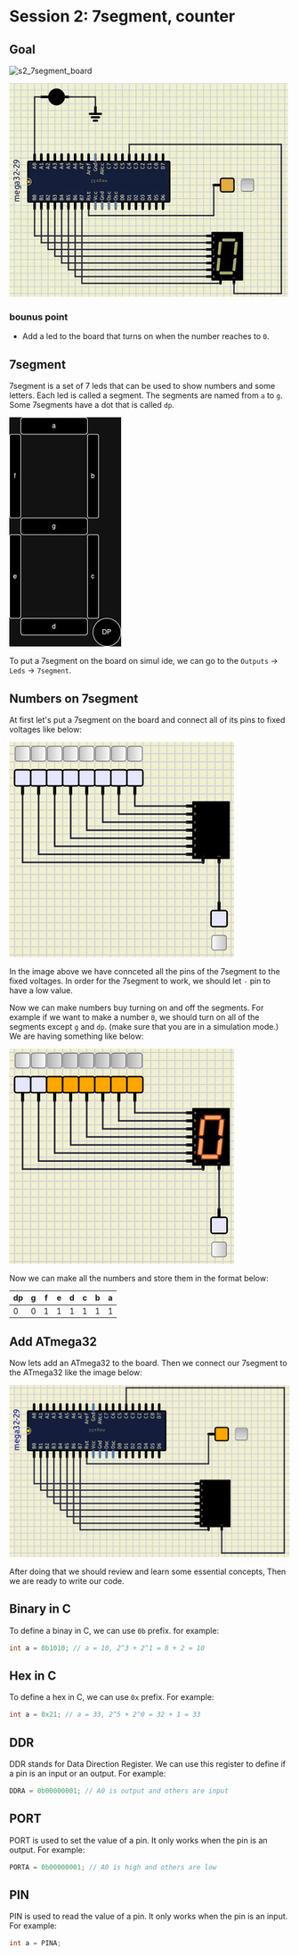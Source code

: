 # Session 2: 7segment, counter

## Goal

![s2_7segment_board](figures/s2_7segment_board.gif)

![s2_7segment_led](figures/s2_7segment_led.gif)

### bounus point

* Add a led to the board that turns on when the number reaches to `0`.

## 7segment

7segment is a set of 7 leds that can be used to show numbers and some letters.
Each led is called a segment.
The segments are named from `a` to `g`.
Some 7segments have a dot that is called `dp`.

![7segments](figures/7segments.jpg)

To put a 7segment on the board on simul ide, we can go to the `Outputs` -> `Leds` -> `7segment`.

## Numbers on 7segment

At first let's put a 7segment on the board and connect all of its pins to fixed voltages like below:

![s2_7segment_fixed_voltage](figures/s2_7segment_fixed_voltage.png)

In the image above we have connceted all the pins of the 7segment to the fixed voltages.
In order for the 7segment to work, we should let `-` pin to have a low value.

Now we can make numbers buy turning on and off the segments.
For example if we want to make a number `0`, we should turn on all of the segments except `g` and `dp`.
(make sure that you are in a simulation mode.)
We are having something like below:

![s2_7segment_0](figures/s2_7segment_0.png)

Now we can make all the numbers and store them in the format below:

| dp | g | f | e | d | c | b | a |
|----|---|---|---|---|---|---|---|
| 0  | 0 | 1 | 1 | 1 | 1 | 1 | 1 |

## Add ATmega32

Now lets add an ATmega32 to the board.
Then we connect our 7segment to the ATmega32 like the image below:

![s2_Atmega32_7segment](figures/s2_Atmega32_7segment.png)

After doing that we should review and learn some essential concepts,
Then we are ready to write our code.

## Binary in C

To define a binay in C, we can use `0b` prefix.
for example:

```c
int a = 0b1010; // a = 10, 2^3 + 2^1 = 8 + 2 = 10
```

## Hex in C

To define a hex in C, we can use `0x` prefix.
For example:

```c
int a = 0x21; // a = 33, 2^5 + 2^0 = 32 + 1 = 33 
```

## DDR

DDR stands for Data Direction Register.
We can use this register to define if a pin is an input or an output.
For example:

```c
DDRA = 0b00000001; // A0 is output and others are input
```

## PORT

PORT is used to set the value of a pin.
It only works when the pin is an output.
For example:

```c
PORTA = 0b00000001; // A0 is high and others are low
```

## PIN

PIN is used to read the value of a pin.
It only works when the pin is an input.
For example:

```c
int a = PINA; 
```
